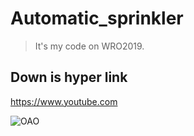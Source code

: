 # Automatic_sprinkler
>It's my code on WRO2019.

## Down is hyper link

<https://www.youtube.com>

![OAO](voGBgbIyMipqany8vLDw8OIiIjV1dWNjY3c3Nzu7u7Ozs6enp5RUVF3d3ezs7NBQUGCgoI8PDykpKS6urrp6elaWlpQUFAWFhZKSkqXl5d6enorKyszMzNoaGgkJCRtbW0dHR03NzcvLy8SEhJpaWlEBRo4AAAGv0lEQVR4nO2a12LquhKGg40xYAMGE1qAkEII"OAO")


